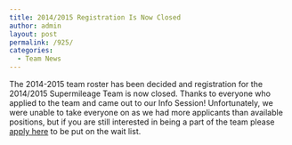 ```yaml
---
title: 2014/2015 Registration Is Now Closed
author: admin
layout: post
permalink: /925/
categories:
  - Team News
---
```


[1]: https://docs.google.com/forms/d/1DO5lYSBwgNF2_As-o1yl8DHn5yR2-7Ogc__QPPrCBKM/viewform

The 2014-2015 team roster has been decided and registration for the 2014/2015 Supermileage Team is now closed. Thanks to everyone who applied to the team and came out to our Info Session! Unfortunately, we were unable to take everyone on as we had more applicants than available positions, but if you are still interested in being a part of the team please [apply here][1] to be put on the wait list.
